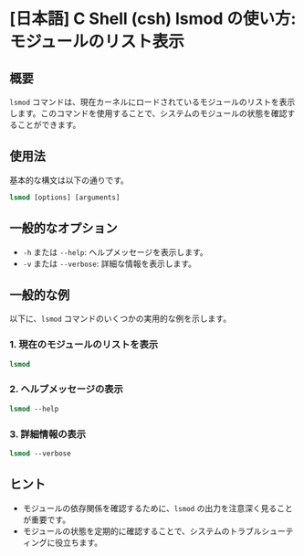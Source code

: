# [日本語] C Shell (csh) lsmod の使い方: モジュールのリスト表示

## 概要
`lsmod` コマンドは、現在カーネルにロードされているモジュールのリストを表示します。このコマンドを使用することで、システムのモジュールの状態を確認することができます。

## 使用法
基本的な構文は以下の通りです。

```csh
lsmod [options] [arguments]
```

## 一般的なオプション
- `-h` または `--help`: ヘルプメッセージを表示します。
- `-v` または `--verbose`: 詳細な情報を表示します。

## 一般的な例
以下に、`lsmod` コマンドのいくつかの実用的な例を示します。

### 1. 現在のモジュールのリストを表示
```csh
lsmod
```

### 2. ヘルプメッセージの表示
```csh
lsmod --help
```

### 3. 詳細情報の表示
```csh
lsmod --verbose
```

## ヒント
- モジュールの依存関係を確認するために、`lsmod` の出力を注意深く見ることが重要です。
- モジュールの状態を定期的に確認することで、システムのトラブルシューティングに役立ちます。